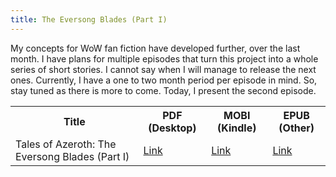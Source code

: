 ```yaml
---
title: The Eversong Blades (Part I)
---
```


<script lang="ts">
  import {siteLink} from "$lib/constants";
</script>

My concepts for WoW fan fiction have developed further, over the last month. I have plans for multiple episodes that turn this project into a whole series of short stories. I cannot say when I will manage to release the next ones. Currently, I have a one to two month period per episode in mind. So, stay tuned as there is more to come. Today, I present the second episode.

<table class="table table-meu">
  <tbody>
    <tr>
      <th class="text-center">
        Title
      </th>
      <th class="text-center">
        PDF (Desktop)
      </th>
      <th class="text-center">
        MOBI (Kindle)
      </th>
      <th class="text-center">
        EPUB (Other)
      </th>
    </tr>
    <tr>
      <td>
        Tales of Azeroth: The Eversong Blades (Part I)
      </td>
      <td>
        <a href="{siteLink}/dl/TheEversongBladesPartOne.pdf">Link</a>
      </td>
      <td>
        <a href="{siteLink}/dl/TheEversongBladesPartOne.mobi">Link</a>
      </td>
      <td>
        <a href="{siteLink}/dl/TheEversongBladesPartOne.epub">Link</a>
      </td>
    </tr>
  </tbody>
</table>
